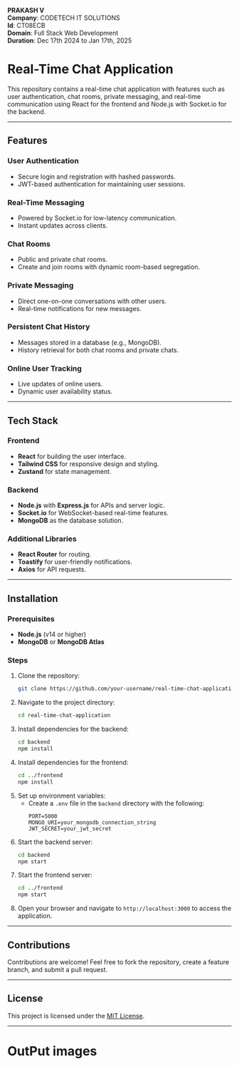 
**PRAKASH V**  
**Company**: CODETECH IT SOLUTIONS  
**Id**: CT08ECB  
**Domain**: Full Stack Web Development  
**Duration**: Dec 17th 2024 to Jan 17th, 2025


# Real-Time Chat Application
This repository contains a real-time chat application with features such as user authentication, chat rooms, private messaging, and real-time communication using React for the frontend and Node.js with Socket.io for the backend.

---

## Features

### User Authentication
- Secure login and registration with hashed passwords.
- JWT-based authentication for maintaining user sessions.

### Real-Time Messaging
- Powered by Socket.io for low-latency communication.
- Instant updates across clients.

### Chat Rooms
- Public and private chat rooms.
- Create and join rooms with dynamic room-based segregation.

### Private Messaging
- Direct one-on-one conversations with other users.
- Real-time notifications for new messages.

### Persistent Chat History
- Messages stored in a database (e.g., MongoDB).
- History retrieval for both chat rooms and private chats.

### Online User Tracking
- Live updates of online users.
- Dynamic user availability status.

---

## Tech Stack

### Frontend
- **React** for building the user interface.
- **Tailwind CSS** for responsive design and styling.
- **Zustand** for state management.

### Backend
- **Node.js** with **Express.js** for APIs and server logic.
- **Socket.io** for WebSocket-based real-time features.
- **MongoDB** as the database solution.

### Additional Libraries
- **React Router** for routing.
- **Toastify** for user-friendly notifications.
- **Axios** for API requests.

---

## Installation

### Prerequisites
- **Node.js** (v14 or higher)
- **MongoDB** or **MongoDB Atlas**

### Steps
1. Clone the repository:
   ```bash
   git clone https://github.com/your-username/real-time-chat-application.git
   ```
2. Navigate to the project directory:
   ```bash
   cd real-time-chat-application
   ```
3. Install dependencies for the backend:
   ```bash
   cd backend
   npm install
   ```
4. Install dependencies for the frontend:
   ```bash
   cd ../frontend
   npm install
   ```
5. Set up environment variables:
   - Create a `.env` file in the `backend` directory with the following:
     ```env
     PORT=5000
     MONGO_URI=your_mongodb_connection_string
     JWT_SECRET=your_jwt_secret
     ```
6. Start the backend server:
   ```bash
   cd backend
   npm start
   ```
7. Start the frontend server:
   ```bash
   cd ../frontend
   npm start
   ```
8. Open your browser and navigate to `http://localhost:3000` to access the application.

---

## Contributions
Contributions are welcome! Feel free to fork the repository, create a feature branch, and submit a pull request.

---

## License
This project is licensed under the [MIT License](LICENSE).

---






# OutPut images




